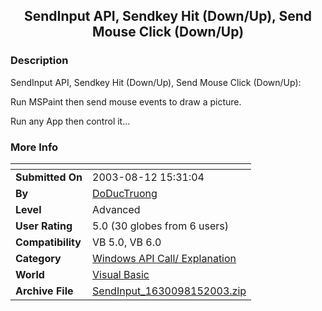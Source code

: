 ﻿<div align="center">

## SendInput API, Sendkey Hit \(Down/Up\), Send Mouse Click \(Down/Up\)


</div>

### Description

SendInput API, Sendkey Hit (Down/Up), Send Mouse Click (Down/Up):

Run MSPaint then send mouse events to draw a picture.

Run any App then control it...
 
### More Info
 


<span>             |<span>
---                |---
**Submitted On**   |2003-08-12 15:31:04
**By**             |[DoDucTruong](https://github.com/Planet-Source-Code/PSCIndex/blob/master/ByAuthor/doductruong.md)
**Level**          |Advanced
**User Rating**    |5.0 (30 globes from 6 users)
**Compatibility**  |VB 5\.0, VB 6\.0
**Category**       |[Windows API Call/ Explanation](https://github.com/Planet-Source-Code/PSCIndex/blob/master/ByCategory/windows-api-call-explanation__1-39.md)
**World**          |[Visual Basic](https://github.com/Planet-Source-Code/PSCIndex/blob/master/ByWorld/visual-basic.md)
**Archive File**   |[SendInput\_1630098152003\.zip](https://github.com/Planet-Source-Code/doductruong-sendinput-api-sendkey-hit-down-up-send-mouse-click-down-up__1-47634/archive/master.zip)








